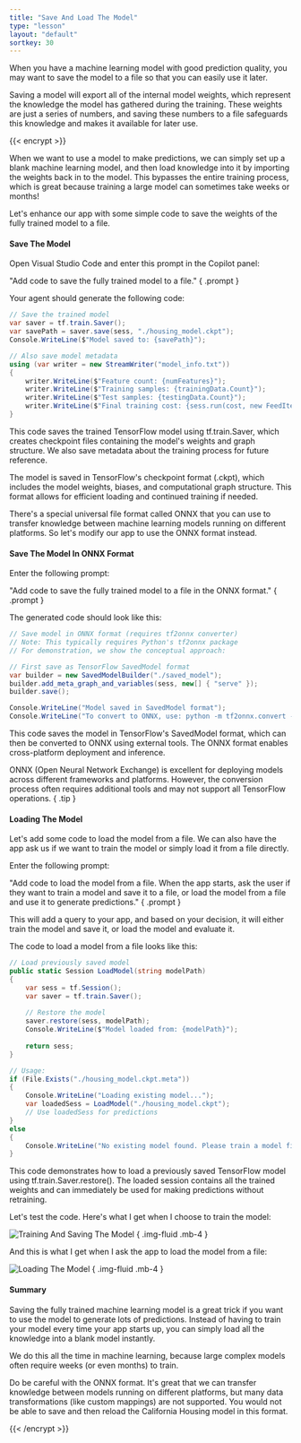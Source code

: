 ```yaml
---
title: "Save And Load The Model"
type: "lesson"
layout: "default"
sortkey: 30
---
```


When you have a machine learning model with good prediction quality, you may want to save the model to a file so that you can easily use it later.

Saving a model will export all of the internal model weights, which represent the knowledge the model has gathered during the training. These weights are just a series of numbers, and saving these numbers to a file safeguards this knowledge and makes it available for later use.

{{< encrypt >}}

When we want to use a model to make predictions, we can simply set up a blank machine learning model, and then load knowledge into it by importing the weights back in to the model. This bypasses the entire training process, which is great because training a large model can sometimes take weeks or months!

Let's enhance our app with some simple code to save the weights of the fully trained model to a file.

#### Save The Model

Open Visual Studio Code and enter this prompt in the Copilot panel:

"Add code to save the fully trained model to a file."
{ .prompt }

Your agent should generate the following code:

```csharp
// Save the trained model
var saver = tf.train.Saver();
var savePath = saver.save(sess, "./housing_model.ckpt");
Console.WriteLine($"Model saved to: {savePath}");

// Also save model metadata
using (var writer = new StreamWriter("model_info.txt"))
{
    writer.WriteLine($"Feature count: {numFeatures}");
    writer.WriteLine($"Training samples: {trainingData.Count}");
    writer.WriteLine($"Test samples: {testingData.Count}");
    writer.WriteLine($"Final training cost: {sess.run(cost, new FeedItem(X, trainX), new FeedItem(Y, trainY))}");
}
```

This code saves the trained TensorFlow model using tf.train.Saver, which creates checkpoint files containing the model's weights and graph structure. We also save metadata about the training process for future reference.

The model is saved in TensorFlow's checkpoint format (.ckpt), which includes the model weights, biases, and computational graph structure. This format allows for efficient loading and continued training if needed.

There's a special universal file format called ONNX that you can use to transfer knowledge between machine learning models running on different platforms. So let's modify our app to use the ONNX format instead. 

#### Save The Model In ONNX Format

Enter the following prompt:

"Add code to save the fully trained model to a file in the ONNX format."
{ .prompt }

The generated code should look like this:

```csharp
// Save model in ONNX format (requires tf2onnx converter)
// Note: This typically requires Python's tf2onnx package
// For demonstration, we show the conceptual approach:

// First save as TensorFlow SavedModel format
var builder = new SavedModelBuilder("./saved_model");
builder.add_meta_graph_and_variables(sess, new[] { "serve" });
builder.save();

Console.WriteLine("Model saved in SavedModel format");
Console.WriteLine("To convert to ONNX, use: python -m tf2onnx.convert --saved-model ./saved_model --output housing_model.onnx");
```

This code saves the model in TensorFlow's SavedModel format, which can then be converted to ONNX using external tools. The ONNX format enables cross-platform deployment and inference.

ONNX (Open Neural Network Exchange) is excellent for deploying models across different frameworks and platforms. However, the conversion process often requires additional tools and may not support all TensorFlow operations.
{ .tip }


#### Loading The Model

Let's add some code to load the model from a file. We can also have the app ask us if we want to train the model or simply load it from a file directly.

Enter the following prompt:

"Add code to load the model from a file. When the app starts, ask the user if they want to train a model and save it to a file, or load the model from a file and use it to generate predictions."
{ .prompt }

This will add a query to your app, and based on your decision, it will either train the model and save it, or load the model and evaluate it.

The code to load a model from a file looks like this:

```csharp
// Load previously saved model
public static Session LoadModel(string modelPath)
{
    var sess = tf.Session();
    var saver = tf.train.Saver();
    
    // Restore the model
    saver.restore(sess, modelPath);
    Console.WriteLine($"Model loaded from: {modelPath}");
    
    return sess;
}

// Usage:
if (File.Exists("./housing_model.ckpt.meta"))
{
    Console.WriteLine("Loading existing model...");
    var loadedSess = LoadModel("./housing_model.ckpt");
    // Use loadedSess for predictions
}
else
{
    Console.WriteLine("No existing model found. Please train a model first.");
}
```

This code demonstrates how to load a previously saved TensorFlow model using tf.train.Saver.restore(). The loaded session contains all the trained weights and can immediately be used for making predictions without retraining.

Let's test the code. Here's what I get when I choose to train the model:

![Training And Saving The Model](../img/save-model.jpg)
{ .img-fluid .mb-4 }

And this is what I get when I ask the app to load the model from a file:

![Loading The Model](../img/load-model.jpg)
{ .img-fluid .mb-4 }

#### Summary

Saving the fully trained machine learning model is a great trick if you want to use the model to generate lots of predictions. Instead of having to train your model every time your app starts up, you can simply load all the knowledge into a blank model instantly.

We do this all the time in machine learning, because large complex models often require weeks (or even months) to train.

Do be careful with the ONNX format. It's great that we can transfer knowledge between models running on different platforms, but many data transformations (like custom mappings) are not supported. You would not be able to save and then reload the California Housing model in this format.

{{< /encrypt >}}